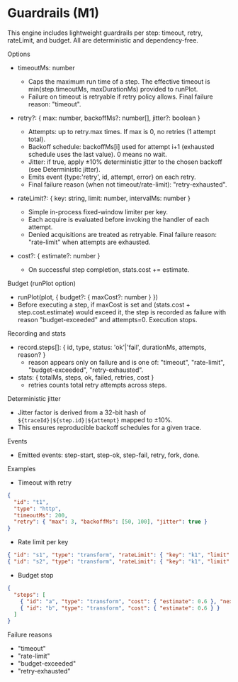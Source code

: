 # Guardrails (M1)

This engine includes lightweight guardrails per step: timeout, retry, rateLimit, and budget. All are deterministic and dependency-free.

Options

- timeoutMs: number
  - Caps the maximum run time of a step. The effective timeout is min(step.timeoutMs, maxDurationMs) provided to runPlot.
  - Failure on timeout is retryable if retry policy allows. Final failure reason: "timeout".

- retry?: { max: number, backoffMs?: number[], jitter?: boolean }
  - Attempts: up to retry.max times. If max is 0, no retries (1 attempt total).
  - Backoff schedule: backoffMs[i] used for attempt i+1 (exhausted schedule uses the last value). 0 means no wait.
  - Jitter: if true, apply ±10% deterministic jitter to the chosen backoff (see Deterministic jitter).
  - Emits event {type:'retry', id, attempt, error} on each retry.
  - Final failure reason (when not timeout/rate-limit): "retry-exhausted".

- rateLimit?: { key: string, limit: number, intervalMs: number }
  - Simple in-process fixed-window limiter per key.
  - Each acquire is evaluated before invoking the handler of each attempt.
  - Denied acquisitions are treated as retryable. Final failure reason: "rate-limit" when attempts are exhausted.

- cost?: { estimate?: number }
  - On successful step completion, stats.cost += estimate.

Budget (runPlot option)

- runPlot(plot, { budget?: { maxCost?: number } })
- Before executing a step, if maxCost is set and (stats.cost + step.cost.estimate) would exceed it, the step is recorded as failure with reason "budget-exceeded" and attempts=0. Execution stops.

Recording and stats

- record.steps[]: { id, type, status: 'ok'|'fail', durationMs, attempts, reason? }
  - reason appears only on failure and is one of: "timeout", "rate-limit", "budget-exceeded", "retry-exhausted".
- stats: { totalMs, steps, ok, failed, retries, cost }
  - retries counts total retry attempts across steps.

Deterministic jitter

- Jitter factor is derived from a 32-bit hash of `${traceId}|${step.id}|${attempt}` mapped to ±10%.
- This ensures reproducible backoff schedules for a given trace.

Events

- Emitted events: step-start, step-ok, step-fail, retry, fork, done.

Examples

- Timeout with retry

```json path=null start=null
{
  "id": "t1",
  "type": "http",
  "timeoutMs": 200,
  "retry": { "max": 3, "backoffMs": [50, 100], "jitter": true }
}
```

- Rate limit per key

```json path=null start=null
{ "id": "s1", "type": "transform", "rateLimit": { "key": "k1", "limit": 1, "intervalMs": 1000 } }
{ "id": "s2", "type": "transform", "rateLimit": { "key": "k1", "limit": 1, "intervalMs": 1000 }, "retry": { "max": 0 } }
```

- Budget stop

```json path=null start=null
{
  "steps": [
    { "id": "a", "type": "transform", "cost": { "estimate": 0.6 }, "next": "b" },
    { "id": "b", "type": "transform", "cost": { "estimate": 0.6 } }
  ]
}
```

Failure reasons

- "timeout"
- "rate-limit"
- "budget-exceeded"
- "retry-exhausted"

